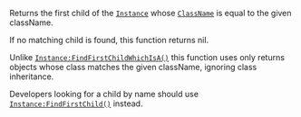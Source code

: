 Returns the first child of the [`Instance`](https://create.roblox.com/docs/reference/engine/classes/Instance) whose
[`ClassName`](https://create.roblox.com/docs/reference/engine/classes/Instance#ClassName) is equal to the given className.

If no matching child is found, this function returns nil.

Unlike [`Instance:FindFirstChildWhichIsA()`](https://create.roblox.com/docs/reference/engine/classes/Instance#FindFirstChildWhichIsA) this function uses only
returns objects whose class matches the given className, ignoring class
inheritance.

Developers looking for a child by name should use
[`Instance:FindFirstChild()`](https://create.roblox.com/docs/reference/engine/classes/Instance#FindFirstChild) instead.